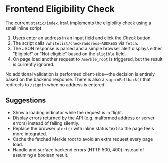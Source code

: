 # Frontend Eligibility Check

The current `static/index.html` implements the eligibility check using a small
inline script:

1. Users enter an address in an input field and click the *Check* button.
2. The script calls `/whitelist/check?address=ADDRESS` via `fetch`.
3. The JSON response is parsed and a simple browser alert displays either
   "Eligible!" or "Not eligible" based on the `eligible` field.
4. On page load another request to `/merkle_root` is triggered, but the result is
   currently ignored.

No additional validation is performed client‑side—the decision is entirely based
on the backend response. There is also a `signinFallback()` that redirects to
`/signin` when no address is entered.

## Suggestions

* Show a loading indicator while the request is in flight.
* Display errors returned by the API (e.g. malformed address or server errors)
  instead of failing silently.
* Replace the browser `alert()` with inline status text so the page feels more
  integrated.
* Cache the fetched Merkle root to avoid an extra request every page load.
* Handle and surface backend errors (HTTP 500, 400) instead of assuming a
  boolean result.
